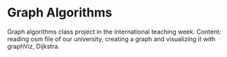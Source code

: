 # Graph Algorithms

Graph algorithms class project in the international teaching week. Content: reading osm file of our university, 
creating a graph and visualizing it with graphViz, Dijkstra.
